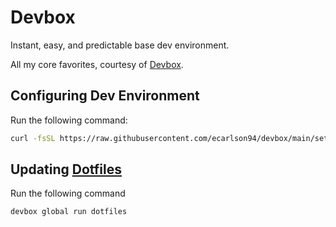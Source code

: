 # Devbox

Instant, easy, and predictable base dev environment.

All my core favorites, courtesy of [Devbox](https://github.com/jetpack-io/devbox).

## Configuring Dev Environment

Run the following command:

```bash
curl -fsSL https://raw.githubusercontent.com/ecarlson94/devbox/main/setup.sh | bash
```

## Updating [Dotfiles](https://github.com/ecarlson94/dotfiles)

Run the following command

```bash
devbox global run dotfiles
```

